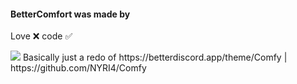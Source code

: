 #### BetterComfort was made by
Love ❌
code ✅
<p align= center</p><a href="https://rdimo.github.io/CheatAway/" target="_blank"><img src="https://cdn.discordapp.com/attachments/905814376043401249/917804221825421342/unknown.png"></a>
Basically just a redo of https://betterdiscord.app/theme/Comfy | https://github.com/NYRI4/Comfy
